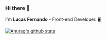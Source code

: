 ### Hi there 👋

I'm <strong>Lucas Fernando</strong> - Front-end Developer. :desktop_computer:

[![Anurag's github stats](https://github-readme-stats.vercel.app/api?username=Lucas98Fernando)](https://github.com/anuraghazra/github-readme-stats)

<!--
**Lucas98Fernando/Lucas98Fernando** is a ✨ _special_ ✨ repository because its `README.md` (this file) appears on your GitHub profile.

Here are some ideas to get you started:

- 🔭 I’m currently working on ...
- 🌱 I’m currently learning ...
- 👯 I’m looking to collaborate on ...
- 🤔 I’m looking for help with ...
- 💬 Ask me about ...
- 📫 How to reach me: ...
- 😄 Pronouns: ...
- ⚡ Fun fact: ...
-->
